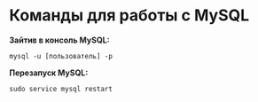 # Команды для работы с MySQL

**Зайтив в консоль MySQL:** 

    mysql -u [пользователь] -p

**Перезапуск MySQL:** 

    sudo service mysql restart
